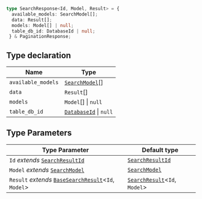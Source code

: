 ```ts
type SearchResponse<Id, Model, Result> = {
  available_models: SearchModel[];
  data: Result[];
  models: Model[] | null;
  table_db_id: DatabaseId | null;
 } & PaginationResponse;
```

## Type declaration

| Name | Type |
| ------ | ------ |
| `available_models` | [`SearchModel`](SearchModel.md)[] |
| `data` | `Result`[] |
| `models` | `Model`[] \| `null` |
| `table_db_id` | [`DatabaseId`](DatabaseId.md) \| `null` |

## Type Parameters

| Type Parameter | Default type |
| ------ | ------ |
| `Id` *extends* [`SearchResultId`](SearchResultId.md) | [`SearchResultId`](SearchResultId.md) |
| `Model` *extends* [`SearchModel`](SearchModel.md) | [`SearchModel`](SearchModel.md) |
| `Result` *extends* [`BaseSearchResult`](BaseSearchResult.md)\<`Id`, `Model`\> | [`SearchResult`](SearchResult.md)\<`Id`, `Model`\> |
